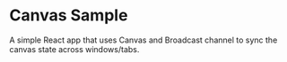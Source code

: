# Canvas Sample

A simple React app that uses Canvas and Broadcast channel to sync the canvas state across windows/tabs.
